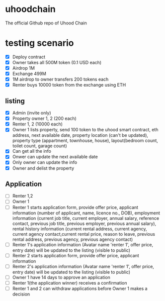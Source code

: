 # uhoodchain
The official Github repo of Uhood Chain

# testing scenario
- [x] Deploy contract
- [x] Owner takes all 500M token (0.1 USD each)
- [x] Airdrop 1M
- [x] Exchange 499M
- [x] 1M airdrop to owner transfers 200 tokens each
- [x] Renter buys 10000 token from the exchange using ETH

## listing
- [x] Admin (invite only)
- [x] Property owner 1, 2 (200 each)
- [x] Renter 1, 2 (10000 each)
- [x] Owner 1 lists property, send 100 token to the uhood smart contract, eth address, next available date, property location (can't be updated), property type (appartment, townhouse, house), layout(bedroom count, toilet count, garage count)
- [x] Can get all the info
- [x] Onwer can update the next available date
- [x] Only owner can update the info
- [x] Owner and delist the property

## Application
- [ ] Renter 1,2
- [ ] Owner 1
- [ ] Renter 1 starts application form, provide offer price, applicant information (number of applicant, name, licence no., DOB), employment information (current job title, current employer, annual salary, reference contact, previous job title, previous employer, previous annual salary), rental history information (current rental address, current agency, current agency contact,current rental price, reason to leave, previous rental address, previous agency, previous agency contact)
- [ ] Renter 1's application information (Avatar name 'renter 1', offer price, entry date) will be updated to the listing (visible to public)
- [ ] Renter 2 starts application form, provide offer price, applicant information
- [ ] Renter 2's application information (Avatar name 'renter 1', offer price, entry date) will be updated to the listing (visible to public)
- [ ] Owner 1 have 14 days to approve an application
- [ ] Renter 1(the application winner) receives a confirmation
- [ ] Renter 1 and 2 can withdraw applications before Owner 1 makes a decision

##  
